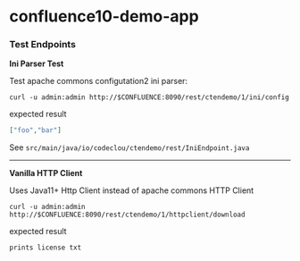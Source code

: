 # confluence10-demo-app

### Test Endpoints


**Ini Parser Test**

Test apache commons configutation2 ini parser:

```
curl -u admin:admin http://$CONFLUENCE:8090/rest/ctendemo/1/ini/config
```

expected result

```json
["foo","bar"]
```

See `src/main/java/io/codeclou/ctendemo/rest/IniEndpoint.java`


----

**Vanilla HTTP Client**

Uses Java11+ Http Client instead of apache commons HTTP Client

```
curl -u admin:admin http://$CONFLUENCE:8090/rest/ctendemo/1/httpclient/download
```

expected result

```
prints license txt
```